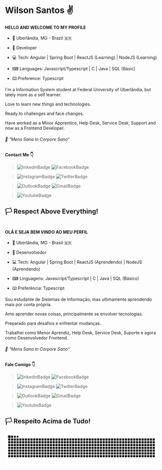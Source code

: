 # Wilson Santos ✌️

#### HELLO AND WELCOME TO MY PROFILE

- 📍 Uberlândia, MG - Brazil 🇧🇷
- 👔 Developer

- 💻 Tech: Angular | Spring Boot | ReactJS (Learning) | NodeJS (Learning)
- ⌨ Languages: Javascript/Typescript | C | Java | SQL (Basic)
- ⌨️ Preference: Typescript

I'm a Information System student at Federal University of Uberlândia, but lately more as a self learner.

Love to learn new things and technologies. 

Ready to challenges and face changes.

Have worked as a Minor Apprentice, Help Desk, Service Desk, Support and now as a Frontend Developer.

###### 🧠 "Mens Sana In Corpore Sano"

#### Contact Me 👇
> ![linkedinBadge](https://img.shields.io/badge/-LinkedIn-0e76a8?style=flat-square&amp;logo=Linkedin&amp;logoColor=white&amp;link=https://www.linkedin.com/in/wilsonsaantos/) 
![FacebookBadge](https://img.shields.io/badge/-Facebook-3b5998?style=flat-square&amp;logo=Facebook&amp;logoColor=white&amp;link=https://www.facebook.com/wilson.ssf)

> ![InstagramBadge](https://img.shields.io/badge/-Instagram-bc2a8d?style=flat-square&amp;logo=Instagram&amp;logoColor=white&amp;link=https://www.instagram.com/wil.saantos/)
![TwitterBadge](https://img.shields.io/badge/-Twitter-1DA1F2?style=flat-square&amp;logo=twitter&amp;logoColor=white&amp;link=https://twitter.com/wilson_ssf)

> ![OutlookBadge](https://img.shields.io/badge/-Outlook-0072C6?style=flat-square&amp;logo=Microsoft%20Outlook&amp;logoColor=white&amp;link=mailto:wilson.saantos@hotmail.com)
![GmailBadge](https://img.shields.io/badge/-Gmail-BB001B?style=flat-square&amp;logo=Gmail&amp;logoColor=white&amp;link=mailto:wssf15@gmail.com)

> ![YoutubeBadge](https://img.shields.io/badge/-Youtube%20Channel-FF0000?style=flat-square&amp;logo=Youtube&amp;logoColor=white&amp;link=https://www.youtube.com/channel/UCaQYq15kxeSUSHjm4HPHmJA)



## 🏳️ Respect Above Everything!

# 

#### OLÁ E SEJA BEM VINDO AO MEU PERFIL

- 📍 Uberlândia, MG - Brasil 🇧🇷
- 👔 Desenvolvedor

- 💻 Tech: Angular | Spring Boot | ReactJS (Aprendendo) | NodeJS (Aprendendo)
- ⌨ Linguagens: Javascript/Typescript | C | Java | SQL (Básico)
- ⌨️ Preferência: Typescript

Sou estudante de Sistemas de Informação, mas ultimamente aprendendo mais por conta própria.

Amo aprender novas coisas, principalmente se envolver tecnologias.

Preparado para desafios e enfrentar mudanças.

Trabalhei como Menor Aprendiz, Help Desk, Service Desk, Suporte e agora como Desenvolvedor Frontend.

###### 🧠 "Mens Sana In Corpore Sano"

#### Fale Comigo 👇
> ![linkedinBadge](https://img.shields.io/badge/-LinkedIn-0e76a8?style=flat-square&amp;logo=Linkedin&amp;logoColor=white&amp;link=https://www.linkedin.com/in/wilsonsaantos/) 
![FacebookBadge](https://img.shields.io/badge/-Facebook-3b5998?style=flat-square&amp;logo=Facebook&amp;logoColor=white&amp;link=https://www.facebook.com/wilson.ssf)

> ![InstagramBadge](https://img.shields.io/badge/-Instagram-bc2a8d?style=flat-square&amp;logo=Instagram&amp;logoColor=white&amp;link=https://www.instagram.com/wil.saantos/)
![TwitterBadge](https://img.shields.io/badge/-Twitter-1DA1F2?style=flat-square&amp;logo=twitter&amp;logoColor=white&amp;link=https://twitter.com/wilson_ssf)

> ![OutlookBadge](https://img.shields.io/badge/-Outlook-0072C6?style=flat-square&amp;logo=Microsoft%20Outlook&amp;logoColor=white&amp;link=mailto:wilson.saantos@hotmail.com)
![GmailBadge](https://img.shields.io/badge/-Gmail-BB001B?style=flat-square&amp;logo=Gmail&amp;logoColor=white&amp;link=mailto:wssf15@gmail.com)

> ![YoutubeBadge](https://img.shields.io/badge/-Youtube%20Channel-FF0000?style=flat-square&amp;logo=Youtube&amp;logoColor=white&amp;link=https://www.youtube.com/channel/UCaQYq15kxeSUSHjm4HPHmJA)



## 🏳️ Respeito Acima de Tudo!

![Snake animation](https://github.com/wilsaantos/wilsaantos/blob/output/github-contribution-grid-snake.svg)

